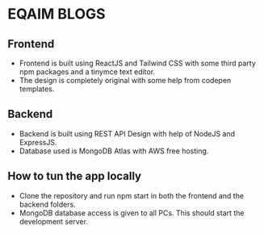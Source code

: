 # EQAIM BLOGS

## Frontend

- Frontend is built using ReactJS and Tailwind CSS with some third party npm packages and a tinymce text editor.
- The design is completely original with some help from codepen templates.

## Backend

- Backend is built using REST API Design with help of NodeJS and ExpressJS.
- Database used is MongoDB Atlas with AWS free hosting.

## How to tun the app locally

- Clone the repository and run npm start in both the frontend and the backend folders.
- MongoDB database access is given to all PCs. This should start the development server.
